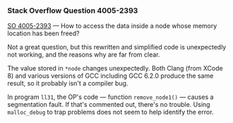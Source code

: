 ### Stack Overflow Question 4005-2393

[SO 4005-2393](https://stackoverflow.com/q/40052393) &mdash;
How to access the data inside a node whose memory location has been freed?

Not a great question, but this rewritten and simplified code is
unexpectedly not working, and the reasons why are far from clear.

The value stored in `*node` changes unexpectedly.
Both Clang (from XCode 8) and various versions of GCC including GCC
6.2.0 produce the same result, so it probably isn't a compiler bug.

In program `ll31`, the OP's code — function `remove_node1()` —
causes a segmentation fault.  If that's commented out, there's no
trouble.  Using `malloc_debug` to trap problems does not seem to help
identify the error.
